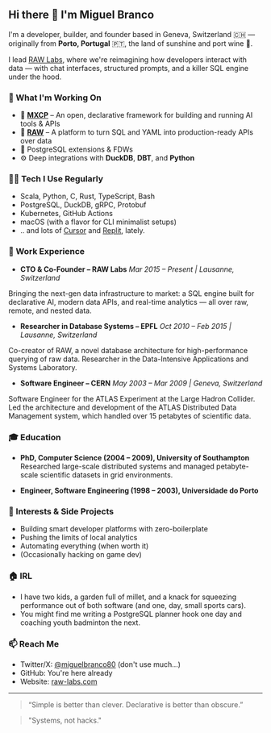 ## Hi there 👋 I'm Miguel Branco

I'm a developer, builder, and founder based in Geneva, Switzerland 🇨🇭 — originally from **Porto, Portugal** 🇵🇹, the land of sunshine and port wine 🍷.

I lead [RAW Labs](https://www.raw-labs.com), where we're reimagining how developers interact with data — with chat interfaces, structured prompts, and a killer SQL engine under the hood.

### 🚀 What I'm Working On
- 🧠 [**MXCP**](https://mxcp.dev/) – An open, declarative framework for building and running AI tools & APIs
- 🐥 [**RAW**](https://raw-labs.com/) – A platform to turn SQL and YAML into production-ready APIs over data
- 🐘 PostgreSQL extensions & FDWs
- ⚙️ Deep integrations with **DuckDB**, **DBT**, and **Python**

### 👨‍💻 Tech I Use Regularly
- Scala, Python, C, Rust, TypeScript, Bash
- PostgreSQL, DuckDB, gRPC, Protobuf
- Kubernetes, GitHub Actions
- macOS (with a flavor for CLI minimalist setups)
- .. and lots of [Cursor](https://cursor.com/) and [Replit](https://replit.com/), lately.

### 💼 Work Experience

- **CTO & Co-Founder – RAW Labs**
_Mar 2015 – Present | Lausanne, Switzerland_

Bringing the next-gen data infrastructure to market: a SQL engine built for declarative AI, modern data APIs, and real-time analytics — all over raw, remote, and nested data.

- **Researcher in Database Systems – EPFL**
_Oct 2010 – Feb 2015 | Lausanne, Switzerland_

Co-creator of RAW, a novel database architecture for high-performance querying of raw data. Researcher in the Data-Intensive Applications and Systems Laboratory.

- **Software Engineer – CERN**
_May 2003 – Mar 2009 | Geneva, Switzerland_

Software Engineer for the ATLAS Experiment at the Large Hadron Collider. Led the architecture and development of the ATLAS Distributed Data Management system, which handled over 15 petabytes of scientific data.

### 🎓 Education

- **PhD, Computer Science (2004 – 2009), University of Southampton**
Researched large-scale distributed systems and managed petabyte-scale scientific datasets in grid environments.

- **Engineer, Software Engineering (1998 – 2003), Universidade do Porto**

### 🧠 Interests & Side Projects
- Building smart developer platforms with zero-boilerplate
- Pushing the limits of local analytics
- Automating everything (when worth it)
- (Occasionally hacking on game dev)

### 🏠 IRL
- I have two kids, a garden full of millet, and a knack for squeezing performance out of both software (and one, day, small sports cars).
- You might find me writing a PostgreSQL planner hook one day and coaching youth badminton the next.

### 📫 Reach Me
- Twitter/X: [@miguelbranco80](https://twitter.com/miguelbranco80) (don't use much...)
- GitHub: You're here already
- Website: [raw-labs.com](https://www.raw-labs.com)

---

> “Simple is better than clever. Declarative is better than obscure.”
 
> "Systems, not hacks."
